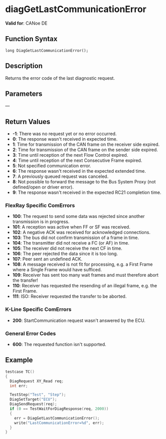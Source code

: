 # diagGetLastCommunicationError

**Valid for**: CANoe DE

## Function Syntax

```
long DiagGetLastCommunicationError();
```

## Description

Returns the error code of the last diagnostic request.

## Parameters

—

## Return Values

- **-1**: There was no request yet or no error occurred.
- **0**: The response wasn't received in expected time.
- **1**: Time for transmission of the CAN frame on the receiver side expired.
- **2**: Time for transmission of the CAN frame on the sender side expired.
- **3**: Time until reception of the next Flow Control expired.
- **4**: Time until reception of the next Consecutive Frame expired.
- **5**: Not specified communication error.
- **6**: The response wasn't received in the expected extended time.
- **7**: A previously queued request was canceled.
- **8**: Not possible to forward the message to the Bus System Proxy (not defined/open or driver error).
- **9**: The response wasn't received in the expected RC21 completion time.

### FlexRay Specific ComErrors

- **100**: The request to send some data was rejected since another transmission is in progress.
- **101**: A reception was active when FF or SF was received.
- **102**: A negative ACK was received for acknowledged connections.
- **103**: The bus did not confirm transmission of a frame in time.
- **104**: The transmitter did not receive a FC (or AF) in time.
- **105**: The receiver did not receive the next CF in time.
- **106**: The peer rejected the data since it is too long.
- **107**: Peer sent an undefined ACK.
- **108**: A message received is not fit for processing, e.g. a First Frame where a Single Frame would have sufficed.
- **109**: Receiver has sent too many wait frames and must therefore abort the transfer!
- **110**: Receiver has requested the resending of an illegal frame, e.g. the First Frame.
- **111**: ISO: Receiver requested the transfer to be aborted.

### K-Line Specific ComErrors

- **200**: StartCommunication request wasn't answered by the ECU.

### General Error Codes

- **600**: The requested function isn't supported.

## Example

```c
testcase TC()
{
  DiagRequest XY_Read req;
  int err;

  TestStep("Test", "Step");
  DiagSetTarget("ECU");
  DiagSendRequest(req);
  if (0 == TestWaitForDiagResponse(req, 2000))
  {
    err = DiagGetLastCommunicationError();
    write("LastCommunicationError=%d", err);
  }
}
```
